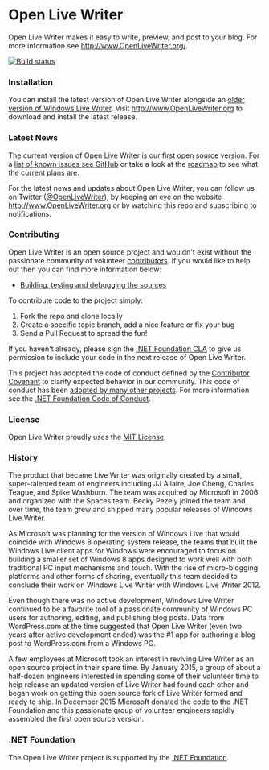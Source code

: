 # Open Live Writer
Open Live Writer makes it easy to write, preview, and post to your blog.
For more information see http://www.OpenLiveWriter.org/.

[![Build status](https://ci.appveyor.com/api/projects/status/2a74qa64fomgrjb3?svg=true)](https://ci.appveyor.com/project/ScottHanselman/openlivewriter)

### Installation
You can install the latest version of Open Live Writer alongside an [older version of Windows Live Writer](http://windows.microsoft.com/en-us/windows-live/essentials). Visit
http://www.OpenLiveWriter.org to download and install the latest release.

### Latest News
The current version of Open Live Writer is our first open source version.
For a [list of known issues see GitHub](https://github.com/OpenLiveWriter/OpenLiveWriter/issues) or take a
look at the [roadmap](roadmap.md) to see what the current plans are.

For the latest news and updates about Open Live Writer, you can follow us on Twitter 
([@OpenLiveWriter](https://twitter.com/OpenLiveWriter)), by keeping an eye on the website
 http://www.OpenLiveWriter.org or by watching this repo and subscribing to notifications.

### Contributing
Open Live Writer is an open source project and wouldn't exist without the passionate community of volunteer
[contributors](https://github.com/OpenLiveWriter/OpenLiveWriter/graphs/contributors).
If you would like to help out then you can find more information below:

* [Building, testing and debugging the sources](https://github.com/OpenLiveWriter/OpenLiveWriter/wiki/Building,-Testing,-and-Debugging)

To contribute code to the project simply:
  1. Fork the repo and clone locally
  2. Create a specific topic branch, add a nice feature or fix your bug
  3. Send a Pull Request to spread the fun!

If you haven't already, please sign the [.NET Foundation CLA](http://cla2.dotnetfoundation.org) to give us 
permission to include your code in the next release of Open Live Writer.

This project has adopted the code of conduct defined by the [Contributor Covenant](http://contributor-covenant.org/)
to clarify expected behavior in our community. This code of conduct has been 
[adopted by many other projects](http://contributor-covenant.org/adopters/).
For more information see the [.NET Foundation Code of Conduct](http://www.dotnetfoundation.org/code-of-conduct).

### License
Open Live Writer proudly uses the [MIT License](license.txt).

### History
The product that became Live Writer was originally created by a small, super-talented team of engineers including 
JJ Allaire, Joe Cheng, Charles Teague, and Spike Washburn. The team was acquired by Microsoft 
in 2006 and organized with the Spaces team. Becky Pezely joined the team and over time, the team grew and shipped
many popular releases of Windows Live Writer.

As Microsoft was planning for the version of Windows Live that would coincide with Windows 8 operating system
release, the teams that built the Windows Live client apps for Windows were encouraged to focus on building a 
smaller set of Windows 8 apps designed to work well with both traditional PC input mechanisms and touch. 
With the rise of micro-blogging platforms and other forms of sharing, eventually this team decided to conclude
their work on Windows Live Writer with Windows Live Writer 2012.

Even though there was no active development, Windows Live Writer continued to be a favorite tool of a passionate
community of Windows PC users for authoring, editing, and publishing blog posts. Data from WordPress.com at the 
time suggested that Open Live Writer (even two years after active development ended) was the #1 app for authoring
a blog post to WordPress.com from a Windows PC. 

A few employees at Microsoft took an interest in reviving Live Writer as an open source project in their
spare time.  By January 2015, a group of about a half-dozen engineers interested in spending some of their
volunteer time to help release an updated version of Live Writer had found each other and began work on getting
this open source fork of Live Writer formed and ready to ship. In December 2015 Microsoft donated the code
to the .NET Foundation and this passionate group of volunteer engineers rapidly assembled the first open source
version.

### .NET Foundation

The Open Live Writer project is supported by the [.NET Foundation](http://www.dotnetfoundation.org).

